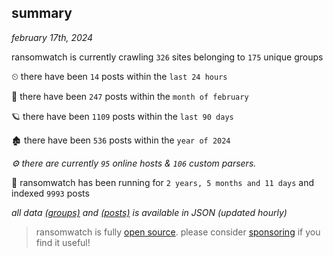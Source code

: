 
## summary
_february 17th, 2024_

ransomwatch is currently crawling `326` sites belonging to `175` unique groups

⏲ there have been `14` posts within the `last 24 hours`

🦈 there have been `247` posts within the `month of february`

🪐 there have been `1109` posts within the `last 90 days`

🏚 there have been `536` posts within the `year of 2024`

_⚙️ there are currently `95` online hosts & `106` custom parsers._

🦕 ransomwatch has been running for `2 years, 5 months and 11 days` and indexed `9993` posts

_all data  [(groups)](http://ransomwhat.telemetry.ltd/groups) and [(posts)](http://ransomwhat.telemetry.ltd/posts) is available in JSON (updated hourly)_

> ransomwatch is fully [open source](https://github.com/joshhighet/ransomwatch#ransomwatch--). please consider [sponsoring](https://github.com/sponsors/joshhighet) if you find it useful!
